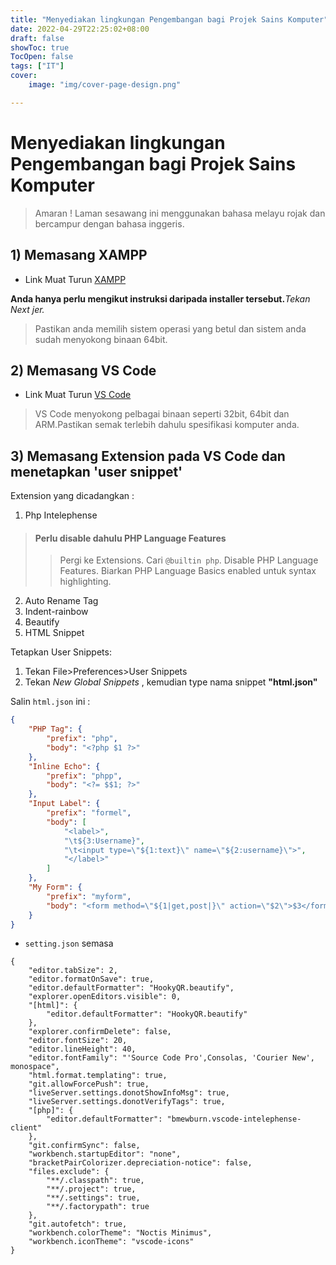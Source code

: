 ```yaml
---
title: "Menyediakan lingkungan Pengembangan bagi Projek Sains Komputer"
date: 2022-04-29T22:25:02+08:00
draft: false
showToc: true
TocOpen: false
tags: ["IT"]
cover:
    image: "img/cover-page-design.png" 

---
```


# Menyediakan lingkungan Pengembangan bagi Projek Sains Komputer

> Amaran ! Laman sesawang ini menggunakan bahasa melayu rojak dan bercampur dengan bahasa inggeris. 

## 1) Memasang XAMPP

+ Link Muat Turun [XAMPP](https://www.apachefriends.org/download.html)

**Anda hanya perlu mengikut instruksi daripada installer tersebut.**<i>Tekan Next jer.</i>

> Pastikan anda memilih sistem operasi yang betul dan sistem anda sudah menyokong binaan 64bit.


## 2) Memasang VS Code
+ Link Muat Turun [VS Code](https://code.visualstudio.com/download)

> VS Code menyokong pelbagai binaan seperti 32bit, 64bit dan ARM.Pastikan semak terlebih dahulu spesifikasi komputer anda.
## 3) Memasang Extension pada VS Code dan menetapkan 'user snippet'

Extension yang dicadangkan :
1. Php Intelephense

> #### Perlu disable dahulu **PHP Language Features**
>
>> Pergi ke Extensions. Cari `@builtin php`. Disable PHP Language Features. Biarkan PHP Language Basics enabled untuk syntax highlighting.


2. Auto Rename Tag
3. Indent-rainbow
4. Beautify
5. HTML Snippet

Tetapkan User Snippets:

1. Tekan File>Preferences>User Snippets
2. Tekan *New Global Snippets* , kemudian type nama snippet **"html.json"**

Salin `html.json` ini :

```json
{
	"PHP Tag": {
		"prefix": "php",
		"body": "<?php $1 ?>"
	},
	"Inline Echo": {
		"prefix": "phpp",
		"body": "<?= $$1; ?>"
	},
	"Input Label": {
		"prefix": "formel",
		"body": [
			"<label>",
			"\t${3:Username}",
			"\t<input type=\"${1:text}\" name=\"${2:username}\">",
			"</label>"
		]
	},
	"My Form": {
		"prefix": "myform",
		"body": "<form method=\"${1|get,post|}\" action=\"$2\">$3</form>"
	}
}
```

+ `setting.json` semasa
```
{
    "editor.tabSize": 2,
    "editor.formatOnSave": true,
    "editor.defaultFormatter": "HookyQR.beautify",
    "explorer.openEditors.visible": 0,
    "[html]": {
        "editor.defaultFormatter": "HookyQR.beautify"
    },
    "explorer.confirmDelete": false,
    "editor.fontSize": 20,
    "editor.lineHeight": 40,
    "editor.fontFamily": "'Source Code Pro',Consolas, 'Courier New', monospace",
    "html.format.templating": true,
    "git.allowForcePush": true,
    "liveServer.settings.donotShowInfoMsg": true,
    "liveServer.settings.donotVerifyTags": true,
    "[php]": {
        "editor.defaultFormatter": "bmewburn.vscode-intelephense-client"
    },
    "git.confirmSync": false,
    "workbench.startupEditor": "none",
    "bracketPairColorizer.depreciation-notice": false,
    "files.exclude": {
        "**/.classpath": true,
        "**/.project": true,
        "**/.settings": true,
        "**/.factorypath": true
    },
    "git.autofetch": true,
    "workbench.colorTheme": "Noctis Minimus",
    "workbench.iconTheme": "vscode-icons"
}
```